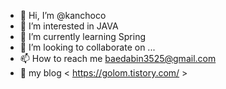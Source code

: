 - 👋 Hi, I’m @kanchoco
- 👀 I’m interested in JAVA
- 🌱 I’m currently learning Spring
- 💞️ I’m looking to collaborate on ...
- 📫 How to reach me baedabin3525@gmail.com
- 🎈 my blog < https://golom.tistory.com/ >

<!---
kanchoco/kanchoco is a ✨ special ✨ repository because its `README.md` (this file) appears on your GitHub profile.
You can click the Preview link to take a look at your changes.
--->

